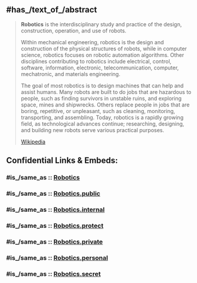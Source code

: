 

## #has_/text_of_/abstract 

> **Robotics** is the interdisciplinary study and practice of the design, construction, operation, and use of robots.
>
> Within mechanical engineering, robotics is the design and construction of the physical structures of robots, while in computer science, robotics focuses on robotic automation algorithms. Other disciplines contributing to robotics include electrical, control, software, information, electronic, telecommunication, computer, mechatronic, and materials engineering.
>
> The goal of most robotics is to design machines that can help and assist humans. Many robots are built to do jobs that are hazardous to people, such as finding survivors in unstable ruins, and exploring space, mines and shipwrecks. Others replace people in jobs that are boring, repetitive, or unpleasant, such as cleaning, monitoring, transporting, and assembling. Today, robotics is a rapidly growing field, as technological advances continue; researching, designing, and building new robots serve various practical purposes.
>
> [Wikipedia](https://en.wikipedia.org/wiki/Robotics) 


## Confidential Links & Embeds: 

### #is_/same_as :: [Robotics](Robotics.md) 

### #is_/same_as :: [Robotics.public](/_public/Technology/Robotics.public.md) 

### #is_/same_as :: [Robotics.internal](/_internal/Technology/Robotics.internal.md) 

### #is_/same_as :: [Robotics.protect](/_protect/Technology/Robotics.protect.md) 

### #is_/same_as :: [Robotics.private](/_private/Technology/Robotics.private.md) 

### #is_/same_as :: [Robotics.personal](/_personal/Technology/Robotics.personal.md) 

### #is_/same_as :: [Robotics.secret](/_secret/Technology/Robotics.secret.md)

